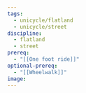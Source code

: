 ```yaml
---
tags:
  - unicycle/flatland
  - unicycle/street
discipline:
  - flatland
  - street
prereq:
  - "[[One foot ride]]"
optional-prereq:
  - "[[Wheelwalk]]"
image: 
---
```

